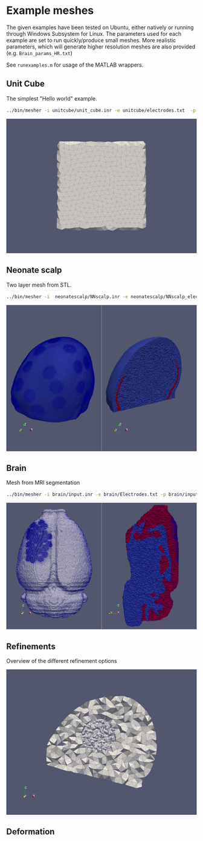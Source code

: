# Example meshes

The given examples have been tested on Ubuntu, either natively or running through Windows Subsystem for Linux. The parameters used for each example are set to run quickly/produce small meshes. More realistic parameters, which will generate higher resolution meshes are also provided (e.g. `Brain_params_HR.txt`)

See `runexamples.m` for usage of the MATLAB wrappers.

## Unit Cube

The simplest "Hello world" example.

 ```bash
 ../bin/mesher -i unitcube/unit_cube.inr -e unitcube/electrodes.txt  -p unitcube/input_idx.txt -o unitcubeexample -d unitcube/output/
 ```

![Unit Cube](unitcube/figures/CubeOpt.png)

## Neonate scalp

Two layer mesh from STL.

```bash
../bin/mesher -i  neonatescalp/NNscalp.inr -e neonatescalp/NNscalp_elecINRpos.txt  -p neonatescalp/NNscalp_param.txt -o NNexample -d neonatescalp/output/
```

![Neonate Scalp](neonatescalp/figures/NN_HR_PV.png)

## Brain

Mesh from MRI segmentation

```bash
../bin/mesher -i brain/input.inr -e brain/Electrodes.txt -p brain/input_idx.txt -o brainexample -d brain/output/
```

![Brain](brain/figures/brain_PV_HR.png)

## Refinements

Overview of the different refinement options

![Refinements](refinements/figures/3_Slice.png)

## Deformation
